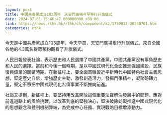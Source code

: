 ```yaml
---
layout: post
title: 中國共產黨成立103周年　天安門廣場今早舉行升旗儀式
date: 2024-07-01 15:46:47.000000000 +08:00
link: https://news.rthk.hk/rthk/ch/component/k2/1759813-20240701.htm
categories: rthk
---
```


今天是中國共產黨成立103周年。今天早晨，天安門廣場舉行升旗儀式，來自全國各地的4.3萬名群眾預約觀看了升旗儀式。

人民日報發表社論，表示歷史和人民選擇了中國共產黨，中國共產黨沒有辜負歷史和人民的選擇。當前和今後一個時期，是以中國式現代化全面推進強國建設、民族復興偉業的關鍵時期。在新征程上，要全面貫徹習近平新時代中國特色社會主義思想，堅定歷史自信，增強歷史主動，激發創造活力，發揚鬥爭精神，凝聚磅礡力量，堅定不移把中國式現代化宏偉事業不斷推向前進。

社論又提到，新征程上，要堅持用改革開放這個重要法寶解決發展中的問題、應對前進道路上的風險挑戰，以改革到底的堅強決心，堅決破除妨礙推進中國式現代化的思想觀念和體制機制弊端，為完成中心任務、實現戰略目標增添動力。
